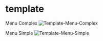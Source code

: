 # template

Menu Complex
![Template-Menu-Complex](https://github.com/UltraFutur/template/assets/142181310/ed5125a5-1dab-4d7a-a967-ebdfaabaee22)

Menu Simple
![Template-Menu-Simple](https://github.com/UltraFutur/template/assets/142181310/79bfee66-02e0-485f-bcf4-a1debac26cb9)


